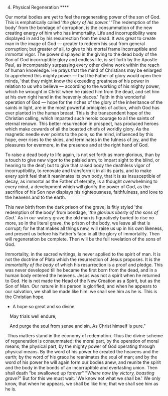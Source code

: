 4. Physical Regeneration ****

Our mortal bodies are yet to feel the regenerating power of the son of God. This is emphatically called '*the glory of his power.*' 'The redemption of the body' from the bondage of corruption, is the consummation  of  the  new  creating  energy  of  him  who  has immortality. Life and incorruptibility were displayed in and by his resurrection from the dead. It was great to create man in the image of God — greater to redeem his soul from general corruption; but greater  of  all,  to  give  to  his  mortal  frame  incorruptible  and immortal  vigor. The power displayed in  the  giving to  the dead body of the Son of God incorruptible glory and endless life, is set forth by the Apostle Paul, as incomparably surpassing every other divine work within the reach of human knowledge. He prays that the mind of Christians may be enlarged to apprehend this mighty power — that the Father of glory would open their minds, 'that they might know the exceeding greatness of his power in relation to us who believe — according to the working of his mighty power, which he wrought in Christ when he raised him from the dead, and set him at his own right hand in the heavenly places.' Faith in this wonderful operation of God — hope for the riches of the glory of the inheritance  of  the  saints  in  light,  are  in  the  most  powerful principles of action,  which God has  ever planted in  the human breast. This is the transcendent hope of the Christian calling, which imparted such heroic courage to all the saints of eternal renown. This  better resurrection in  prospect,  has produced heroes which make cowards of all the boasted chiefs of worldly glory. As the magnetic needle ever points to the pole, so the mind, influenced by this hope, ever rises to the skies, and terminates in the fulness of joy, and the pleasures for evermore, in the presence and at the right hand of God. 

To raise a dead body to life again, is not set forth as more glorious, than by a touch to give new vigor to the palsied arm, to impart sight to the blind, or hearing to the deaf; but to give that raised body  the  deathless  vigor  of  incorruptibility,  to  renovate  and transform it in all its parts, and to make every spirit feel that it reanimates its own body, that it is as insusceptible of decay, as immortal as the Father of eternity, is a thought overwhelming to every mind, a development which will glorify the power of God, as the  sacrifice  of  his  Son  now  displays  his  righteousness, faithfulness, and love to the heavens and to the earth. 

This new birth from the dark prison of the grave, is fitly styled 'the redemption of the body' from bondage, '*the glorious liberty of the sons of God.*' As in our watery grave the old man is figuratively buried to rise no more, so in the literal grave, the prison of the body, we leave all that is corrupt; for he that makes all things new, will  raise  us  up in  his own  likeness,  and  present  us  before  his Father's face in all the glory of immortality. Then will regeneration be complete. Then will be the full revelation of the sons of God. 

Immortality, in the sacred writings, is never applied to the spirit of man. It is not the doctrine of Plato which the resurrection of Jesus proposes. It is the *immortality of the body* of which his resurrection is a proof and pledge. This was never developed till he became the first born from the dead, and in a human body entered the heavens. Jesus was not a spirit when he returned to God. He is not made the Head of the New Creation as a Spirit, but as the Son of Man. Our nature  in  his  person  is  glorified;  and  when  he  appears  to  our salvation, we shall be made like him: we shall see him as he is. This is the Christian hope. 

- A hope so great and so divine  

`  `May trials well endure,  

`  `And purge the soul from sense and sin,    As Christ himself is pure."  

` `Thus matters stand in the economy of redemption. Thus the divine scheme of regeneration is consummated: the moral part, by the operation of moral means; the physical part, by the mighty power of  God  operating  through  physical  means.  By  the  word  of  his power he created the heavens and the earth; by the word of his grace he reanimates the soul of man; and by the word of his power he will again form our bodies anew, and reunite the spirit and the body in the bonds of an incorruptible and everlasting union. Then shall death  "be swallowed up forever" "*Where now thy victory, boasting grave?*" But for this we must wait. 'We know not what we shall be.' We only know, that when he appears, we shall be like him; that we shall see him as he is.  

